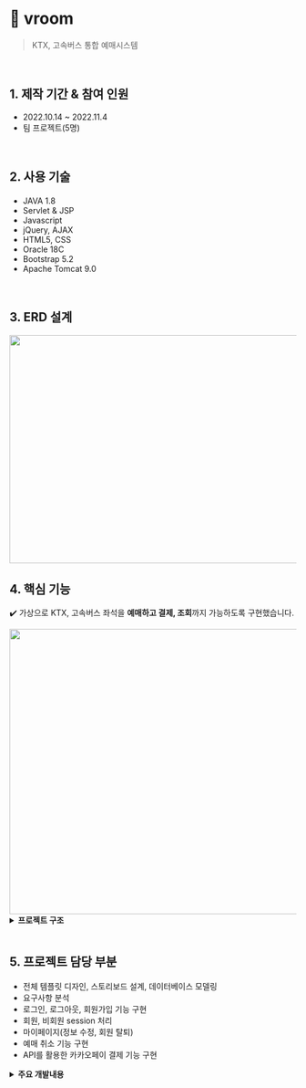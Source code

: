 # :pushpin: vroom
>KTX, 고속버스 통합 예매시스템


</br>

## 1. 제작 기간 & 참여 인원
- 2022.10.14 ~ 2022.11.4
- 팀 프로젝트(5명)

</br>

## 2. 사용 기술
#### 
  - JAVA 1.8
  - Servlet & JSP
  - Javascript
  - jQuery, AJAX  
  - HTML5, CSS
  - Oracle 18C
  - Bootstrap 5.2
  - Apache Tomcat 9.0

</br>

## 3. ERD 설계
<img src="https://user-images.githubusercontent.com/103633968/216342886-8b18cd08-e562-4223-9110-f190e2a9fe00.png" width="800" height="400"/>


## 4. 핵심 기능
✔️ 가상으로 KTX, 고속버스 좌석을 <b>예매하고 결제, 조회</b>까지 가능하도록 구현했습니다.

<img src="https://user-images.githubusercontent.com/103633968/216350959-fcd735a8-5678-4f9d-897e-51c10fecb322.jpg" width="900" height="500"/>

<details>
<summary><b>프로젝트 구조</b></summary>
<div markdown="1"> 

### 4.1. Class Diagram
<img src="https://user-images.githubusercontent.com/103633968/216351491-c602a447-e035-4c9a-92ab-1fbf56a12bdf.jpg" width="900" height="500"/>

### 4.2. Use-Cases Diagram
<img src="https://user-images.githubusercontent.com/103633968/216351729-8108dc1d-2072-43cd-9ab2-dc64322a8694.jpg" width="900" height="500"/>

</div>
</details>

</br>

## 5. 프로젝트 담당 부분
#### 
  - 전체 템플릿 디자인, 스토리보드 설계, 데이터베이스 모델링<br>
  - 요구사항 분석<br>
  - 로그인, 로그아웃, 회원가입 기능 구현<br>
  - 회원, 비회원 session 처리 <br>
  - 마이페이지(정보 수정, 회원 탈퇴) <br>
  - 예매 취소 기능 구현 <br>
  - API를 활용한 카카오페이 결제 기능 구현 <br>

<details>
<summary><b>주요 개발내용</b></summary>
<div markdown="1">
  ✔️<b>로그인&마이페이지</b>
  
<img src="https://user-images.githubusercontent.com/103633968/216352709-e4c24073-951f-4eec-9547-c07c60ec797d.png" width="900" height="500"/>
  ✔️<b>회원가입</b>
  
<img src="https://user-images.githubusercontent.com/103633968/216352364-3b136524-735a-4518-94e9-9553a17f7f12.png" width="900" height="500"/>
  ✔️<b>세션처리</b>
  
<img src="https://user-images.githubusercontent.com/103633968/216352364-3b136524-735a-4518-94e9-9553a17f7f12.png" width="900" height="500"/>
  ✔️<b>예매 취소</b>
  
<img src="https://user-images.githubusercontent.com/103633968/216353512-517d4253-bc92-4bc3-8b39-142e41768f99.png" width="900" height="500"/>
  ✔️<b>결제</b>
  
<img src="https://user-images.githubusercontent.com/103633968/216350110-dc6ba2e0-24ac-4f1b-9b42-28dc9847d573.png" width="900" height="500"/>
  ✔️<b>회원정보 조회</b>
  
<img src="https://user-images.githubusercontent.com/103633968/216352364-3b136524-735a-4518-94e9-9553a17f7f12.png" width="900" height="500"/>

</div>
</details>

